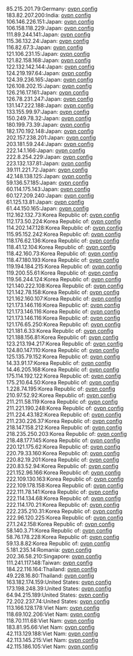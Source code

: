 85.215.201.79:Germany: [ovpn config](vpn/85_215_201_79.ovpn)  
183.82.207.200:India: [ovpn config](vpn/183_82_207_200.ovpn)  
106.146.226.151:Japan: [ovpn config](vpn/106_146_226_151.ovpn)  
106.158.118.229:Japan: [ovpn config](vpn/106_158_118_229.ovpn)  
111.89.244.141:Japan: [ovpn config](vpn/111_89_244_141.ovpn)  
115.36.132.24:Japan: [ovpn config](vpn/115_36_132_24.ovpn)  
116.82.67.3:Japan: [ovpn config](vpn/116_82_67_3.ovpn)  
121.106.231.15:Japan: [ovpn config](vpn/121_106_231_15.ovpn)  
121.82.158.168:Japan: [ovpn config](vpn/121_82_158_168.ovpn)  
122.132.142.144:Japan: [ovpn config](vpn/122_132_142_144.ovpn)  
124.219.197.64:Japan: [ovpn config](vpn/124_219_197_64.ovpn)  
124.39.236.165:Japan: [ovpn config](vpn/124_39_236_165.ovpn)  
126.108.202.15:Japan: [ovpn config](vpn/126_108_202_15.ovpn)  
126.216.17.161:Japan: [ovpn config](vpn/126_216_17_161.ovpn)  
126.78.231.247:Japan: [ovpn config](vpn/126_78_231_247.ovpn)  
131.147.222.188:Japan: [ovpn config](vpn/131_147_222_188.ovpn)  
133.155.99.97:Japan: [ovpn config](vpn/133_155_99_97.ovpn)  
150.249.78.32:Japan: [ovpn config](vpn/150_249_78_32.ovpn)  
180.199.73.39:Japan: [ovpn config](vpn/180_199_73_39.ovpn)  
182.170.192.148:Japan: [ovpn config](vpn/182_170_192_148.ovpn)  
202.157.238.201:Japan: [ovpn config](vpn/202_157_238_201.ovpn)  
203.181.59.244:Japan: [ovpn config](vpn/203_181_59_244.ovpn)  
222.14.1.166:Japan: [ovpn config](vpn/222_14_1_166.ovpn)  
222.8.254.229:Japan: [ovpn config](vpn/222_8_254_229.ovpn)  
223.132.137.81:Japan: [ovpn config](vpn/223_132_137_81.ovpn)  
39.111.221.72:Japan: [ovpn config](vpn/39_111_221_72.ovpn)  
42.148.138.125:Japan: [ovpn config](vpn/42_148_138_125.ovpn)  
59.136.57.185:Japan: [ovpn config](vpn/59_136_57_185.ovpn)  
60.114.175.143:Japan: [ovpn config](vpn/60_114_175_143.ovpn)  
60.127.209.240:Japan: [ovpn config](vpn/60_127_209_240.ovpn)  
61.125.13.81:Japan: [ovpn config](vpn/61_125_13_81.ovpn)  
61.44.150.165:Japan: [ovpn config](vpn/61_44_150_165.ovpn)  
112.162.132.73:Korea Republic of: [ovpn config](vpn/112_162_132_73.ovpn)  
112.173.50.224:Korea Republic of: [ovpn config](vpn/112_173_50_224.ovpn)  
114.202.147.128:Korea Republic of: [ovpn config](vpn/114_202_147_128.ovpn)  
115.95.152.242:Korea Republic of: [ovpn config](vpn/115_95_152_242.ovpn)  
118.176.62.136:Korea Republic of: [ovpn config](vpn/118_176_62_136.ovpn)  
118.41.12.104:Korea Republic of: [ovpn config](vpn/118_41_12_104.ovpn)  
118.42.160.73:Korea Republic of: [ovpn config](vpn/118_42_160_73.ovpn)  
118.47.180.193:Korea Republic of: [ovpn config](vpn/118_47_180_193.ovpn)  
119.194.184.215:Korea Republic of: [ovpn config](vpn/119_194_184_215.ovpn)  
119.200.55.61:Korea Republic of: [ovpn config](vpn/119_200_55_61.ovpn)  
119.56.244.124:Korea Republic of: [ovpn config](vpn/119_56_244_124.ovpn)  
121.140.222.108:Korea Republic of: [ovpn config](vpn/121_140_222_108.ovpn)  
121.142.78.158:Korea Republic of: [ovpn config](vpn/121_142_78_158.ovpn)  
121.162.160.107:Korea Republic of: [ovpn config](vpn/121_162_160_107.ovpn)  
121.173.146.116:Korea Republic of: [ovpn config](vpn/121_173_146_116.ovpn)  
121.173.146.116:Korea Republic of: [ovpn config](vpn/121_173_146_116.ovpn)  
121.173.146.116:Korea Republic of: [ovpn config](vpn/121_173_146_116.ovpn)  
121.176.65.250:Korea Republic of: [ovpn config](vpn/121_176_65_250.ovpn)  
121.181.6.33:Korea Republic of: [ovpn config](vpn/121_181_6_33.ovpn)  
121.188.156.81:Korea Republic of: [ovpn config](vpn/121_188_156_81.ovpn)  
123.213.194.217:Korea Republic of: [ovpn config](vpn/123_213_194_217.ovpn)  
124.80.147.110:Korea Republic of: [ovpn config](vpn/124_80_147_110.ovpn)  
125.135.79.152:Korea Republic of: [ovpn config](vpn/125_135_79_152.ovpn)  
14.33.91.17:Korea Republic of: [ovpn config](vpn/14_33_91_17.ovpn)  
14.46.205.168:Korea Republic of: [ovpn config](vpn/14_46_205_168.ovpn)  
175.114.192.122:Korea Republic of: [ovpn config](vpn/175_114_192_122.ovpn)  
175.210.64.50:Korea Republic of: [ovpn config](vpn/175_210_64_50.ovpn)  
1.228.74.195:Korea Republic of: [ovpn config](vpn/1_228_74_195.ovpn)  
210.97.52.92:Korea Republic of: [ovpn config](vpn/210_97_52_92.ovpn)  
211.211.58.119:Korea Republic of: [ovpn config](vpn/211_211_58_119.ovpn)  
211.221.190.248:Korea Republic of: [ovpn config](vpn/211_221_190_248.ovpn)  
211.224.43.182:Korea Republic of: [ovpn config](vpn/211_224_43_182.ovpn)  
211.230.226.37:Korea Republic of: [ovpn config](vpn/211_230_226_37.ovpn)  
218.147.158.212:Korea Republic of: [ovpn config](vpn/218_147_158_212.ovpn)  
218.235.250.203:Korea Republic of: [ovpn config](vpn/218_235_250_203.ovpn)  
218.48.177.145:Korea Republic of: [ovpn config](vpn/218_48_177_145.ovpn)  
220.121.175.62:Korea Republic of: [ovpn config](vpn/220_121_175_62.ovpn)  
220.79.33.160:Korea Republic of: [ovpn config](vpn/220_79_33_160.ovpn)  
220.82.19.201:Korea Republic of: [ovpn config](vpn/220_82_19_201.ovpn)  
220.83.52.94:Korea Republic of: [ovpn config](vpn/220_83_52_94.ovpn)  
221.152.96.166:Korea Republic of: [ovpn config](vpn/221_152_96_166.ovpn)  
222.109.130.163:Korea Republic of: [ovpn config](vpn/222_109_130_163.ovpn)  
222.109.178.158:Korea Republic of: [ovpn config](vpn/222_109_178_158.ovpn)  
222.111.78.141:Korea Republic of: [ovpn config](vpn/222_111_78_141.ovpn)  
222.114.134.68:Korea Republic of: [ovpn config](vpn/222_114_134_68.ovpn)  
222.114.170.21:Korea Republic of: [ovpn config](vpn/222_114_170_21.ovpn)  
222.235.210.31:Korea Republic of: [ovpn config](vpn/222_235_210_31.ovpn)  
222.96.120.225:Korea Republic of: [ovpn config](vpn/222_96_120_225.ovpn)  
27.1.242.158:Korea Republic of: [ovpn config](vpn/27_1_242_158.ovpn)  
58.140.3.71:Korea Republic of: [ovpn config](vpn/58_140_3_71.ovpn)  
58.76.178.228:Korea Republic of: [ovpn config](vpn/58_76_178_228.ovpn)  
59.13.8.82:Korea Republic of: [ovpn config](vpn/59_13_8_82.ovpn)  
5.181.235.14:Romania: [ovpn config](vpn/5_181_235_14.ovpn)  
202.36.58.210:Singapore: [ovpn config](vpn/202_36_58_210.ovpn)  
111.241.117.148:Taiwan: [ovpn config](vpn/111_241_117_148.ovpn)  
184.22.116.164:Thailand: [ovpn config](vpn/184_22_116_164.ovpn)  
49.228.16.80:Thailand: [ovpn config](vpn/49_228_16_80.ovpn)  
163.182.174.159:United States: [ovpn config](vpn/163_182_174_159.ovpn)  
173.198.248.39:United States: [ovpn config](vpn/173_198_248_39.ovpn)  
64.94.215.189:United States: [ovpn config](vpn/64_94_215_189.ovpn)  
72.202.237.74:United States: [ovpn config](vpn/72_202_237_74.ovpn)  
113.166.128.178:Viet Nam: [ovpn config](vpn/113_166_128_178.ovpn)  
118.69.102.206:Viet Nam: [ovpn config](vpn/118_69_102_206.ovpn)  
118.70.111.68:Viet Nam: [ovpn config](vpn/118_70_111_68.ovpn)  
183.81.95.66:Viet Nam: [ovpn config](vpn/183_81_95_66.ovpn)  
42.113.129.188:Viet Nam: [ovpn config](vpn/42_113_129_188.ovpn)  
42.113.145.215:Viet Nam: [ovpn config](vpn/42_113_145_215.ovpn)  
42.115.186.105:Viet Nam: [ovpn config](vpn/42_115_186_105.ovpn)  

